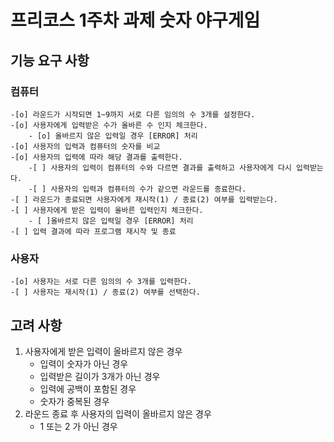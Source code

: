 # 프리코스 1주차 과제 숫자 야구게임

## 기능 요구 사항

### 컴퓨터

    -[o] 라운드가 시작되면 1~9까지 서로 다른 임의의 수 3개를 설정한다.
    -[o] 사용자에게 입력받은 수가 올바른 수 인지 체크한다.
        - [o] 올바르지 않은 입력일 경우 [ERROR] 처리
    -[o] 사용자의 입력과 컴퓨터의 숫자를 비교
    -[o] 사용자의 입력에 따라 해당 결과를 출력한다.
        -[ ] 사용자의 입력이 컴퓨터의 수와 다르면 결과를 출력하고 사용자에게 다시 입력받는다.
        -[ ] 사용자의 입력과 컴퓨터의 수가 같으면 라운드를 종료한다.
    -[ ] 라운드가 종료되면 사용자에게 재시작(1) / 종료(2) 여부를 입력받는다.
    -[ ] 사용자에게 받은 입력이 올바른 입력인지 체크한다.
        - [ ]올바르지 않은 입력일 경우 [ERROR] 처리
    -[ ] 입력 결과에 따라 프로그램 재시작 및 종료

### 사용자

    -[o] 사용자는 서로 다른 임의의 수 3개를 입력한다.
    -[ ] 사용자는 재시작(1) / 종료(2) 여부를 선택한다.

## 고려 사항

1. 사용자에게 받은 입력이 올바르지 않은 경우
   - 입력이 숫자가 아닌 경우
   - 입력받은 길이가 3개가 아닌 경우
   - 입력에 공백이 포함된 경우
   - 숫자가 중복된 경우
2. 라운드 종료 후 사용자의 입력이 올바르지 않은 경우
   - 1 또는 2 가 아닌 경우
